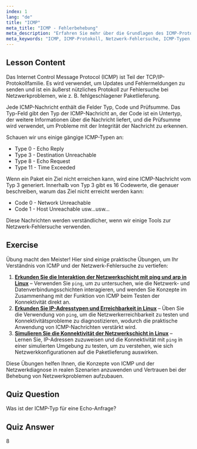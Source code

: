 ```yaml
---
index: 1
lang: "de"
title: "ICMP"
meta_title: "ICMP - Fehlerbehebung"
meta_description: "Erfahren Sie mehr über die Grundlagen des ICMP-Protokolls, Nachrichtentypen und Codes zur Netzwerk-Fehlersuche. Verstehen Sie, wie ICMP funktioniert, um Netzwerkprobleme zu debuggen."
meta_keywords: "ICMP, ICMP-Protokoll, Netzwerk-Fehlersuche, ICMP-Typen, Linux-Netzwerk, Anfänger, Tutorial, Anleitung"
---
```


## Lesson Content

Das Internet Control Message Protocol (ICMP) ist Teil der TCP/IP-Protokollfamilie. Es wird verwendet, um Updates und Fehlermeldungen zu senden und ist ein äußerst nützliches Protokoll zur Fehlersuche bei Netzwerkproblemen, wie z. B. fehlgeschlagener Paketlieferung.

Jede ICMP-Nachricht enthält die Felder Typ, Code und Prüfsumme. Das Typ-Feld gibt den Typ der ICMP-Nachricht an, der Code ist ein Untertyp, der weitere Informationen über die Nachricht liefert, und die Prüfsumme wird verwendet, um Probleme mit der Integrität der Nachricht zu erkennen.

Schauen wir uns einige gängige ICMP-Typen an:

- Type 0 - Echo Reply
- Type 3 - Destination Unreachable
- Type 8 - Echo Request
- Type 11 - Time Exceeded

Wenn ein Paket ein Ziel nicht erreichen kann, wird eine ICMP-Nachricht vom Typ 3 generiert. Innerhalb von Typ 3 gibt es 16 Codewerte, die genauer beschreiben, warum das Ziel nicht erreicht werden kann:

- Code 0 - Network Unreachable
- Code 1 - Host Unreachable
  usw...usw...

Diese Nachrichten werden verständlicher, wenn wir einige Tools zur Netzwerk-Fehlersuche verwenden.

## Exercise

Übung macht den Meister! Hier sind einige praktische Übungen, um Ihr Verständnis von ICMP und der Netzwerk-Fehlersuche zu vertiefen:

1. **[Erkunden Sie die Interaktion der Netzwerkschicht mit ping und arp in Linux](https://labex.io/de/labs/linux-explore-network-layer-interaction-with-ping-and-arp-in-linux-592746)** – Verwenden Sie `ping`, um zu untersuchen, wie die Netzwerk- und Datenverbindungsschichten interagieren, und wenden Sie Konzepte im Zusammenhang mit der Funktion von ICMP beim Testen der Konnektivität direkt an.
2. **[Erkunden Sie IP-Adresstypen und Erreichbarkeit in Linux](https://labex.io/de/labs/linux-explore-ip-address-types-and-reachability-in-linux-592780)** – Üben Sie die Verwendung von `ping`, um die Netzwerkerreichbarkeit zu testen und Konnektivitätsprobleme zu diagnostizieren, wodurch die praktische Anwendung von ICMP-Nachrichten verstärkt wird.
3. **[Simulieren Sie die Konnektivität der Netzwerkschicht in Linux](https://labex.io/de/labs/linux-simulate-network-layer-connectivity-in-linux-592752)** – Lernen Sie, IP-Adressen zuzuweisen und die Konnektivität mit `ping` in einer simulierten Umgebung zu testen, um zu verstehen, wie sich Netzwerkkonfigurationen auf die Paketlieferung auswirken.

Diese Übungen helfen Ihnen, die Konzepte von ICMP und der Netzwerkdiagnose in realen Szenarien anzuwenden und Vertrauen bei der Behebung von Netzwerkproblemen aufzubauen.

## Quiz Question

Was ist der ICMP-Typ für eine Echo-Anfrage?

## Quiz Answer

8

